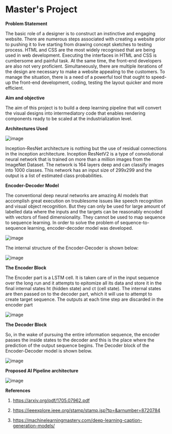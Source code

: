 # Master's Project

**Problem Statement**

The basic role of a designer is to construct an instinctive and engaging website. There are
numerous steps associated with creating a website prior to pushing it to live starting from
drawing concept sketches to testing process. HTML and CSS are the most widely recognised
that are being used in web development. Executing the interfaces in HTML and CSS is
cumbersome and painful task. At the same time, the front-end developers are also not very
proficient. Simultaneously, there are multiple iterations of the design are necessary to make a
website appealing to the customers. To manage the situation, there is a need of a powerful tool
that ought to speed-up the front-end development, coding, testing the layout quicker and more
efficient.

**Aim and objective**

The aim of this project is to build a deep learning pipeline that will convert the visual designs
into intermediatory code that enables rendering components ready to be scaled at the
industrialization level.

**Architectures Used**

![image](https://user-images.githubusercontent.com/75327547/142779718-f0da43c0-47a2-4fe0-ac2a-49c2acf14094.png)

Inception-ResNet architecture is nothing but the use of residual connections in the inception architecture. Inception ResNetV2 is a type of convolutional neural network that is trained on more than a million images from the ImageNet Dataset. The network is 164 layers deep and can classify images into 1000 classes. This network has an input size of 299x299 and the output is a list of estimated class probabilities. 

**Encoder-Decoder Model**

The conventional deep neural networks are amazing AI models that accomplish great execution on troublesome issues like speech recognition and visual object recognition. But they can only be used for large amount of labelled data where the inputs and the targets can be reasonably encoded with vectors of fixed dimensionality. They cannot be used to map sequence to sequence learning. In order to solve the problem of sequence-to-sequence learning, encoder-decoder model was developed.

![image](https://user-images.githubusercontent.com/75327547/142779798-5f17efa2-5d32-459c-ba6e-e30839df8a60.png)

The internal structure of the Encoder-Decoder is shown below:

![image](https://user-images.githubusercontent.com/75327547/142779824-ebf62738-ad57-4ae2-abe4-615c18aebd92.png)

**The Encoder Block**

The Encoder part is a LSTM cell. It is taken care of in the input sequence over the long run and it attempts to epitomize all its data and store it in the final internal states ht (hidden state) and ct (cell state). The internal states are then passed on to the decoder part, which it will use to attempt to create target sequence. The outputs at each time step are discarded in the encoder part 

![image](https://user-images.githubusercontent.com/75327547/142779848-90ff9641-6de1-4657-9918-145b8ee3b61f.png)

**The Decoder Block**

So, in the wake of pursuing the entire information sequence, the encoder passes the inside states to the decoder and this is the place where the prediction of the output sequence begins. The Decoder block of the Encoder-Decoder model is shown below.

![image](https://user-images.githubusercontent.com/75327547/142779863-5558a638-4400-4711-b9f5-5a56c229e72e.png)

**Proposed AI Pipeline architecture**

![image](https://user-images.githubusercontent.com/75327547/142779884-0b233101-c10a-42d2-90fe-3b4e4a5803c3.png)

**References**

1. https://arxiv.org/pdf/1705.07962.pdf

2. https://ieeexplore.ieee.org/stamp/stamp.jsp?tp=&arnumber=8720784

3. https://machinelearningmastery.com/deep-learning-caption-generation-models/


